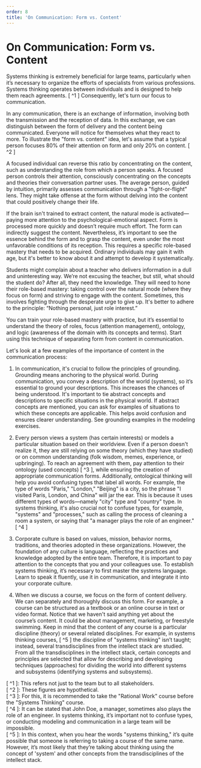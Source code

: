 ```yaml
---
order: 8
title: 'On Communication: Form vs. Content'
---
```


# On Communication: Form vs. Content

Systems thinking is extremely beneficial for large teams, particularly when it’s necessary to organize the efforts of specialists from various professions. Systems thinking operates between individuals and is designed to help them reach agreements. [ ^1 ] Consequently, let's turn our focus to communication.

In any communication, there is an exchange of information, involving both the transmission and the reception of data. In this exchange, we can distinguish between the form of delivery and the content being communicated. Everyone will notice for themselves what they react to more. To illustrate the "form vs. content" idea, let's assume that a typical person focuses 80% of their attention on form and only 20% on content. [ ^2 ]

A focused individual can reverse this ratio by concentrating on the content, such as understanding the role from which a person speaks. A focused person controls their attention, consciously concentrating on the concepts and theories their conversation partner uses. The average person, guided by intuition, primarily assesses communication through a "fight-or-flight" lens. They might take offense at the form without delving into the content that could positively change their life.

If the brain isn't trained to extract content, the natural mode is activated—paying more attention to the psychological-emotional aspect. Form is processed more quickly and doesn’t require much effort. The form can indirectly suggest the content. Nevertheless, it’s important to see the essence behind the form and to grasp the content, even under the most unfavorable conditions of its reception. This requires a specific role-based mastery that needs to be acquired. Ordinary individuals may gain it with age, but it's better to know about it and attempt to develop it systematically.

Students might complain about a teacher who delivers information in a dull and uninteresting way. We’re not excusing the teacher, but still, what should the student do? After all, they need the knowledge. They will need to hone their role-based mastery: taking control over the natural mode (where they focus on form) and striving to engage with the content. Sometimes, this involves fighting through the desperate urge to give up. It's better to adhere to the principle: “Nothing personal, just role interest.”

You can train your role-based mastery with practice, but it’s essential to understand the theory of roles, focus (attention management), ontology, and logic (awareness of the domain with its concepts and terms). Start using this technique of separating form from content in communication.

Let's look at a few examples of the importance of content in the communication process:

1. In communication, it's crucial to follow the principles of grounding. Grounding means anchoring to the physical world. During communication, you convey a description of the world (systems), so it’s essential to ground your descriptions. This increases the chances of being understood. It's important to tie abstract concepts and descriptions to specific situations in the physical world. If abstract concepts are mentioned, you can ask for examples of situations to which these concepts are applicable. This helps avoid confusion and ensures clearer understanding. See grounding examples in the modeling exercises.

2. Every person views a system (has certain interests) or models a particular situation based on their worldview. Even if a person doesn't realize it, they are still relying on some theory (which they have studied) or on common understanding (folk wisdom, memes, experience, or upbringing). To reach an agreement with them, pay attention to their ontology (used concepts) [ ^3 ], while ensuring the creation of appropriate communication forms. Additionally, ontological thinking will help you avoid confusing types that label all words. For example, the type of words "Paris," "London," "Beijing" is a city, so the phrase "I visited Paris, London, and China" will jar the ear. This is because it uses different types of words—namely "city" type and "country" type. In systems thinking, it's also crucial not to confuse types, for example, "systems" and "processes," such as calling the process of cleaning a room a system, or saying that "a manager plays the role of an engineer." [ ^4 ] 

3. Corporate culture is based on values, mission, behavior norms, traditions, and theories adopted in these organizations. However, the foundation of any culture is language, reflecting the practices and knowledge adopted by the entire team. Therefore, it is important to pay attention to the concepts that you and your colleagues use. To establish systems thinking, it’s necessary to first master the systems language. Learn to speak it fluently, use it in communication, and integrate it into your corporate culture.

4. When we discuss a course, we focus on the form of content delivery. We can separately and thoroughly discuss this form. For example, a course can be structured as a textbook or an online course in text or video format. Notice that we haven't said anything yet about the course’s content. It could be about management, marketing, or freestyle swimming. Keep in mind that the content of any course is a particular discipline (theory) or several related disciplines. For example, in systems thinking courses, [ ^5 ] the discipline of "systems thinking" isn’t taught; instead, several transdisciplines from the intellect stack are studied. From all the transdisciplines in the intellect stack, certain concepts and principles are selected that allow for describing and developing techniques (approaches) for dividing the world into different systems and subsystems (identifying systems and subsystems).

[ ^1 ]: This refers not just to the team but to all stakeholders.  
[ ^2 ]: These figures are hypothetical.  
[ ^3 ]: For this, it is recommended to take the "Rational Work" course before the "Systems Thinking" course.  
[ ^4 ]: It can be stated that John Doe, a manager, sometimes also plays the role of an engineer. In systems thinking, it’s important not to confuse types, or conducting modeling and communication in a large team will be impossible.  
[ ^5 ]: In this context, when you hear the words "systems thinking," it’s quite possible that someone is referring to taking a course of the same name. However, it’s most likely that they’re talking about thinking using the concept of 'system' and other concepts from the transdisciplines of the intellect stack.